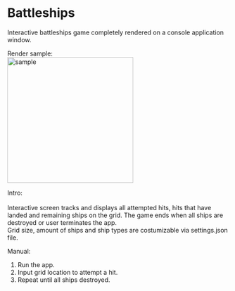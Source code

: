 # Battleships
Interactive battleships game completely rendered on a console application window.

Render sample:
<br/>
<img width="286" alt="sample" src="https://github.com/user-attachments/assets/6211f04f-8e02-485f-978c-936f4a5e2a1b" />

Intro:
<br/>
<br/>
Interactive screen tracks and displays all attempted hits, hits that have landed and remaining ships on the grid. The game ends when all ships are destroyed or user terminates the app.
<br/>
Grid size, amount of ships and ship types are costumizable via settings.json file.

Manual:
1. Run the app.
2. Input grid location to attempt a hit.
3. Repeat until all ships destroyed.
